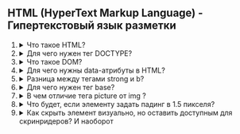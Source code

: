 ## HTML (HyperText Markup Language) - Гипертекстовый язык разметки

1. <details>
   <summary>Что такое HTML?</summary>

   <b>HTML (HyperText Markup Language)</b> — это стандартный язык разметки для создания веб-страниц. Он определяет структуру и содержимое страницы, но не её внешний вид (за это отвечает CSS) или поведение (это задача JavaScript).
   </details>

1. <details>
   <summary>Для чего нужен тег DOCTYPE?</summary>

   <b>< !DOCTYPE html ></b> — это объявление типа документа (Document Type Declaration), которое сообщает браузеру, какую версию HTML использовать для корректного отображения страницы.
   Тег !DOCTYPE всегда размещается в самой первой строке HTML-документа, до тега html.

   Что будет, если не указать <!DOCTYPE>?
   Браузер перейдёт в Quirks Mode (режим совместимости), что может вызвать неправильное отображение шрифтов, отступов, высоты элементов.
   </details>

1. <details>
   <summary>Что такое DOM?</summary>

    <b>DOM (Document Object Model)</b> — это программный интерфейс, представляющий структуру HTML или XML документа в виде дерева объектов. DOM позволяет JavaScript взаимодействовать с содержимым веб-страницы, изменять её структуру, стиль и поведение.

    Пример DOM-дерева:
    ```html
    <!DOCTYPE html>
    <html>
      <head>
        <title>Пример</title>
      </head>
      <body>
        <h1>Привет, DOM!</h1>
        <p>Это пример.</p>
      </body>
    </html>
    ```
   </details>

1. <details>
   <summary>Для чего нужны data-атрибуты в HTML?</summary>

    <b>data-атрибуты</b> — это способ хранить кастомные данные в HTML-элементах. Они начинаются с префикса data- и позволяют безопасно передавать информацию из HTML в JavaScript без создания нестандартных атрибутов.

    Пример data-атрибутов:
    ```html
    <div data-user-id="1234" data-role="admin">Привет, этот тег имеет дата-атрибуты!</div>
    ```
   </details>

1. <details>
   <summary>Разница между тегами strong и b?</summary>

    Оба тега визуально делают текст жирным, но у них разное назначение и семантический смысл..

    тег <b>b</b> — просто визуальное выделение, делает текст жирным без семантической нагрузки, используется только для оформления, не говорит браузеру или скринридерам, что текст важен, не влияет на SEO.

    тег <b>strong</b> — семантическое выделение важности, семантический тег — скринридеры озвучивают его с акцентом, улучшает доступность (a11y), может повлиять на SEO, т.к. поисковики учитывают важность текста.

   </details>

1. <details>
   <summary>Для чего нужен тег base?</summary>

   Тег <b>base</b> в HTML используется для задания базового URL и/или базового пути для всех относительных ссылок на странице. Он размещается внутри тега head и применяется ко всем ссылкам (a, img, script, link и др.), если их путь указан относительно корня.
   </details>

1. <details>
   <summary>В чем отличие тега picture от img ?</summary>

   <b>picture</b> и <b>img</b> — оба тега используются для отображения изображений, но решают разные задачи. Главное отличие в том, что picture предоставляет гибкость выбора источника изображения в зависимости от условий (разрешение экрана, формат, ориентация), тогда как img — это простой тег для вставки одного изображения.

   Пример использования тега picture:
   ```html
   <picture>
    <!-- WebP для десктопов с высоким разрешением -->
    <source
      media="(min-width: 1200px) and (min-resolution: 2dppx)"
      type="image/webp"
      srcset="desktop@2x.webp">

    <!-- JPEG для мобильных -->
    <source
      media="(max-width: 767px)"
      srcset="mobile.jpg 480w, mobile@2x.jpg 960w"
      sizes="100vw">

    <!-- Фоллбек для всех остальных случаев -->
    <img
      src="fallback.jpg"
      srcset="fallback@2x.jpg 2x"
      alt="Универсальное изображение">
   </picture>
   ```
   </details>

1. <details>
   <summary>Что будет, если элементу задать падинг в 1.5 пикселя?</summary>

    - Браузер округлит значение до целого пикселя (обычно до 1px или 2px), так как физические пиксели на экране не могут быть дробными.
    - На Retina-экранах (с высокой плотностью пикселей) визуально отступ может выглядеть тоньше из-за сглаживания, но округление всё равно произойдёт.
   </details>

1. <details>
   <summary>Как скрыть элемент визуально, но оставить доступным для скринридеров? И наоборот</summary>

    Иногда нужно скрыть элемент визуально, но оставить его доступным для скринридеров (например, описания, подсказки, служебный текст для незрячих пользователей).

    <b>Способ 1: Использовать CSS-класс ".sr-only", ".visually-hidden", ".vh" и др.</b>
    ```css
    .sr-only {
      clip: rect(0 0 0 0);
      clip-path: inset(50%);
      height: 1px;
      overflow: hidden;
      position: absolute;
      white-space: nowrap;
      width: 1px;
    }
    ```

    .sr-only означает «только для чтения с экрана», хотя имя класса на самом деле не имеет значения.

    <b>Способ 2: Атрибут "aria-hidden="true""</b>
    Противоположное поведение — скрывает от скринридеров, но оставляет на экране.
    ```html
    <p aria-hidden="true">Этот текст виден, но не читается скринридерами</p>
    ```

    <b>Способ 3: "span" с текстом + "aria-label"</b>
    Когда хотим визуально показать один элемент, но скринридеру передать другой текст.
    ```html
    <button aria-label="Закрыть модальное окно">
      ❌
    </button>
    ```

    <b>Что не стоит делать?</b>
    - <i>display: none</i> и <i>visibility: hidden</i> — полностью скрывают и от глаз, и от скринридеров.
    - Удаление элемента из DOM.
   </details>
